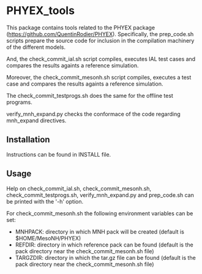 # PHYEX\_tools

This package contains tools related to the PHYEX package (https://github.com/QuentinRodier/PHYEX).
Specifically, the prep\_code.sh scripts prepare the source code for inclusion in the compilation machinery
of the different models.

And, the check\_commit\_ial.sh script compiles, executes IAL test cases and compares the results againts a reference simulation.

Moreover, the check\_commit\_mesonh.sh script compiles, executes a test case and compares the results againts a reference simulation.

The check\_commit\_testprogs.sh does the same for the offline test programs.

verify\_mnh\_expand.py checks the conformace of the code regarding mnh\_expand directives.

## Installation

Instructions can be found in INSTALL file.

## Usage

Help on check\_commit\_ial.sh, check\_commit\_mesonh.sh, check\_commit\_testprogs.sh,
verify\_mnh\_expand.py and prep\_code.sh can be printed with the '-h' option.

For check\_commit\_mesonh.sh the following environment variables can be set:
* MNHPACK: directory in which MNH pack will be created (default is $HOME/MesoNH/PHYEX)
* REFDIR: directory in which reference pack can be found (default is the pack directory near the check\_commit\_mesonh.sh file)
* TARGZDIR: directory in which the tar.gz file can be found (default is the pack directory near the check\_commit\_mesonh.sh file)
